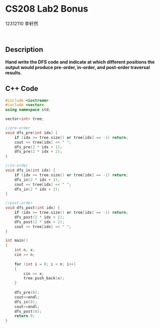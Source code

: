 # CS208 Lab2 Bonus

12312110 李轩然

<br>

## Description

**Hand write the DFS code and indicate at which different positions the output would produce pre-order, in-order, and post-order traversal results.**


## C++ Code
```cpp
#include <iostream>
#include <vector>
using namespace std;

vector<int> tree;

//pre-order
void dfs_pre(int idx) {
    if (idx >= tree.size() or tree[idx] == -1) return;
    cout << tree[idx] << " ";
    dfs_pre(2 * idx + 1);
    dfs_pre(2 * idx + 2);
}

//in-order
void dfs_in(int idx) {
    if (idx >= tree.size() or tree[idx] == -1) return;
    dfs_in(2 * idx + 1);
    cout << tree[idx] << " ";
    dfs_in(2 * idx + 2);
}

//post-order
void dfs_post(int idx) {
    if (idx >= tree.size() or tree[idx] == -1) return;
    dfs_post(2 * idx + 1);
    dfs_post(2 * idx + 2);
    cout << tree[idx] << " ";
}

int main()
{
    int n, x;
    cin >> n;
    
    for (int i = 0; i < n; i++)
    {
        cin >> x;
        tree.push_back(x);
    }
    
    dfs_pre(0);
    cout<<endl;
    dfs_in(0);
    cout<<endl;
    dfs_post(0);
    return 0;
}

```
